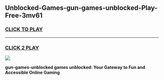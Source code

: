 
## Unblocked-Games-gun-games-unblocked-Play-Free-3mv61
<h3>
<a href="https://premium76.site?title=gun-games-unblocked&ref=12A">CLICK TO PLAY</a></h3>
<hr>

<h3>
<a href="https://premium76.site?title=gun-games-unblocked&ref=12A">CLICK 2 PLAY</a>
  
</h3>

<a href="https://premium76.site?title=gun-games-unblocked&ref=12A"><img src="https://clearcache.store/games.png"></a>


**gun-games-unblocked games unblocked: Your Gateway to Fun and Accessible Online Gaming**
